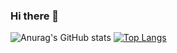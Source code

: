 ### Hi there 👋

<!--
**Patrick-Lenihan/Patrick-Lenihan** is a ✨ _special_ ✨ repository because its `README.md` (this file) appears on your GitHub profile.

Here are some ideas to get you started:

- 🔭 I’m currently working on ...
- 🌱 I’m currently learning ...
- 👯 I’m looking to collaborate on ...
- 🤔 I’m looking for help with ...
- 💬 Ask me about ...
- 📫 How to reach me: ...
- 😄 Pronouns: ...
- ⚡ Fun fact: ...
-->
![Anurag's GitHub stats](https://github-readme-stats.vercel.app/api?username=Patrick-Lenihan\&rank_icon=github)
[![Top Langs](https://github-readme-stats.vercel.app/api/top-langs/?username=Patrick-Lenihan&layout=donut)](https://github.com/anuraghazra/github-readme-stats)
